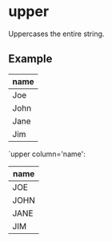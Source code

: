 # upper

Uppercases the entire string.

## Example

| name |
| ---- |
| Joe  |
| John |
| Jane |
| Jim  |

`upper column='name':

| name |
| ---- |
| JOE  |
| JOHN |
| JANE |
| JIM  |